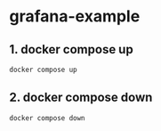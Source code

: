 # grafana-example

## 1. docker compose up

```bash
docker compose up
```

## 2. docker compose down

```bash
docker compose down
```
